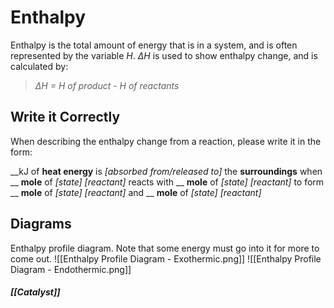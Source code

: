 # Enthalpy
Enthalpy is the total amount of energy that is in a system, and is often represented by the variable *H*. *ΔH* is used to show enthalpy change, and is calculated by:
> *ΔH = H of product - H of reactants*
## Write it Correctly
When describing the enthalpy change from a reaction, please write it in the form:

\_\_kJ of **heat energy** is *[absorbed from/released to]* the **surroundings** when \_\_ **mole** of *[state] [reactant]* reacts with \_\_ **mole** of *[state] [reactant]* to form \_\_ **mole** of *[state] [reactant]* and \_\_ **mole** of *[state] [reactant]*

## Diagrams
Enthalpy profile diagram. Note that some energy must go into it for more to come out.
![[Enthalpy Profile Diagram - Exothermic.png]]
![[Enthalpy Profile Diagram - Endothermic.png]]

##### [[Catalyst]]
